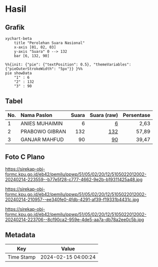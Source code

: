 # Hasil

## Grafik

```mermaid
xychart-beta
    title "Perolehan Suara Nasional"
    x-axis [01, 02, 03]
    y-axis "Suara" 0 --> 132
    bar [6, 132, 90]
```

```mermaid
%%{init: {"pie": {"textPosition": 0.5}, "themeVariables": {"pieOuterStrokeWidth": "5px"}} }%%
pie showData
    "1" : 6
    "2" : 132
    "3" : 90
```

## Tabel

| No. | Nama Paslon    | Suara | Suara (raw) | Persentase |
|:--- |:-------------- | -----:| -----------:| ----------:|
| 1   | ANIES MUHAIMIN | 6     | [6][p-1]    | 2,63       |
| 2   | PRABOWO GIBRAN | 132   | [132][p-2]  | 57,89      |
| 3   | GANJAR MAHFUD  | 90    | [90][p-3]   | 39,47      |


[p-1]: https://github.com/gigit-pemilu/pemilu-2024/blob/main/pilpres/hitung-suara/sub/51-bali/sub/05-klungkung/sub/02-banjarangkan/sub/2012-nyanglan/sub/002-tps/sub/paslon-1.txt
[p-2]: https://github.com/gigit-pemilu/pemilu-2024/blob/main/pilpres/hitung-suara/sub/51-bali/sub/05-klungkung/sub/02-banjarangkan/sub/2012-nyanglan/sub/002-tps/sub/paslon-2.txt
[p-3]: https://github.com/gigit-pemilu/pemilu-2024/blob/main/pilpres/hitung-suara/sub/51-bali/sub/05-klungkung/sub/02-banjarangkan/sub/2012-nyanglan/sub/002-tps/sub/paslon-3.txt

## Foto C Plano

https://sirekap-obj-formc.kpu.go.id/eb42/pemilu/ppwp/51/05/02/20/12/5105022012002-20240214-223559--b77e5f28-c777-4662-9e2b-b19311425a48.jpg

https://sirekap-obj-formc.kpu.go.id/eb42/pemilu/ppwp/51/05/02/20/12/5105022012002-20240214-210957--ee340fe0-4fdb-4291-af39-f19331b4431c.jpg

https://sirekap-obj-formc.kpu.go.id/eb42/pemilu/ppwp/51/05/02/20/12/5105022012002-20240214-223706--8cf90ca2-959e-4de5-aa7a-db78a2ee0c5b.jpg


## Metadata

| Key        | Value               |
| ---------- | ------------------- |
| Time Stamp | 2024-02-15 04:00:24 |



